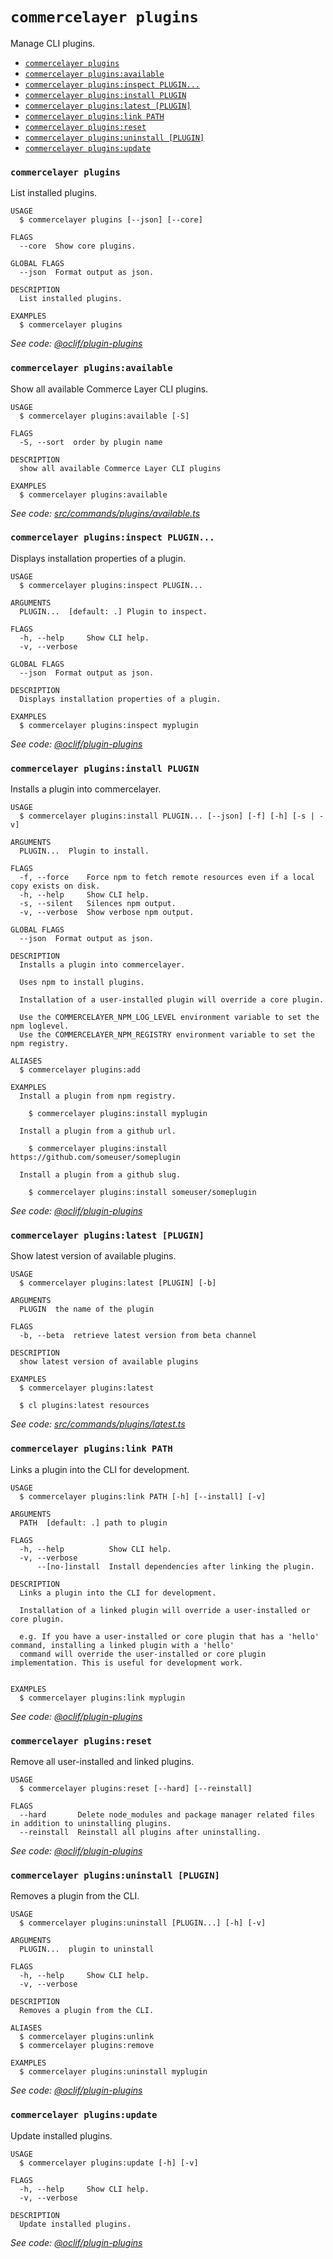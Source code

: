 # `commercelayer plugins`

Manage CLI plugins.

* [`commercelayer plugins`](#commercelayer-plugins)
* [`commercelayer plugins:available`](#commercelayer-pluginsavailable)
* [`commercelayer plugins:inspect PLUGIN...`](#commercelayer-pluginsinspect-plugin)
* [`commercelayer plugins:install PLUGIN`](#commercelayer-pluginsinstall-plugin)
* [`commercelayer plugins:latest [PLUGIN]`](#commercelayer-pluginslatest-plugin)
* [`commercelayer plugins:link PATH`](#commercelayer-pluginslink-path)
* [`commercelayer plugins:reset`](#commercelayer-pluginsreset)
* [`commercelayer plugins:uninstall [PLUGIN]`](#commercelayer-pluginsuninstall-plugin)
* [`commercelayer plugins:update`](#commercelayer-pluginsupdate)

### `commercelayer plugins`

List installed plugins.

```sh-session
USAGE
  $ commercelayer plugins [--json] [--core]

FLAGS
  --core  Show core plugins.

GLOBAL FLAGS
  --json  Format output as json.

DESCRIPTION
  List installed plugins.

EXAMPLES
  $ commercelayer plugins
```

_See code: [@oclif/plugin-plugins](https://github.com/oclif/plugin-plugins/blob/v5.4.46/src/commands/plugins/index.ts)_

### `commercelayer plugins:available`

Show all available Commerce Layer CLI plugins.

```sh-session
USAGE
  $ commercelayer plugins:available [-S]

FLAGS
  -S, --sort  order by plugin name

DESCRIPTION
  show all available Commerce Layer CLI plugins

EXAMPLES
  $ commercelayer plugins:available
```

_See code: [src/commands/plugins/available.ts](https://github.com/commercelayer/commercelayer-cli/blob/main/src/commands/plugins/available.ts)_

### `commercelayer plugins:inspect PLUGIN...`

Displays installation properties of a plugin.

```sh-session
USAGE
  $ commercelayer plugins:inspect PLUGIN...

ARGUMENTS
  PLUGIN...  [default: .] Plugin to inspect.

FLAGS
  -h, --help     Show CLI help.
  -v, --verbose

GLOBAL FLAGS
  --json  Format output as json.

DESCRIPTION
  Displays installation properties of a plugin.

EXAMPLES
  $ commercelayer plugins:inspect myplugin
```

_See code: [@oclif/plugin-plugins](https://github.com/oclif/plugin-plugins/blob/v5.4.46/src/commands/plugins/inspect.ts)_

### `commercelayer plugins:install PLUGIN`

Installs a plugin into commercelayer.

```sh-session
USAGE
  $ commercelayer plugins:install PLUGIN... [--json] [-f] [-h] [-s | -v]

ARGUMENTS
  PLUGIN...  Plugin to install.

FLAGS
  -f, --force    Force npm to fetch remote resources even if a local copy exists on disk.
  -h, --help     Show CLI help.
  -s, --silent   Silences npm output.
  -v, --verbose  Show verbose npm output.

GLOBAL FLAGS
  --json  Format output as json.

DESCRIPTION
  Installs a plugin into commercelayer.

  Uses npm to install plugins.

  Installation of a user-installed plugin will override a core plugin.

  Use the COMMERCELAYER_NPM_LOG_LEVEL environment variable to set the npm loglevel.
  Use the COMMERCELAYER_NPM_REGISTRY environment variable to set the npm registry.

ALIASES
  $ commercelayer plugins:add

EXAMPLES
  Install a plugin from npm registry.

    $ commercelayer plugins:install myplugin

  Install a plugin from a github url.

    $ commercelayer plugins:install https://github.com/someuser/someplugin

  Install a plugin from a github slug.

    $ commercelayer plugins:install someuser/someplugin
```

_See code: [@oclif/plugin-plugins](https://github.com/oclif/plugin-plugins/blob/v5.4.46/src/commands/plugins/install.ts)_

### `commercelayer plugins:latest [PLUGIN]`

Show latest version of available plugins.

```sh-session
USAGE
  $ commercelayer plugins:latest [PLUGIN] [-b]

ARGUMENTS
  PLUGIN  the name of the plugin

FLAGS
  -b, --beta  retrieve latest version from beta channel

DESCRIPTION
  show latest version of available plugins

EXAMPLES
  $ commercelayer plugins:latest

  $ cl plugins:latest resources
```

_See code: [src/commands/plugins/latest.ts](https://github.com/commercelayer/commercelayer-cli/blob/main/src/commands/plugins/latest.ts)_

### `commercelayer plugins:link PATH`

Links a plugin into the CLI for development.

```sh-session
USAGE
  $ commercelayer plugins:link PATH [-h] [--install] [-v]

ARGUMENTS
  PATH  [default: .] path to plugin

FLAGS
  -h, --help          Show CLI help.
  -v, --verbose
      --[no-]install  Install dependencies after linking the plugin.

DESCRIPTION
  Links a plugin into the CLI for development.

  Installation of a linked plugin will override a user-installed or core plugin.

  e.g. If you have a user-installed or core plugin that has a 'hello' command, installing a linked plugin with a 'hello'
  command will override the user-installed or core plugin implementation. This is useful for development work.


EXAMPLES
  $ commercelayer plugins:link myplugin
```

_See code: [@oclif/plugin-plugins](https://github.com/oclif/plugin-plugins/blob/v5.4.46/src/commands/plugins/link.ts)_

### `commercelayer plugins:reset`

Remove all user-installed and linked plugins.

```sh-session
USAGE
  $ commercelayer plugins:reset [--hard] [--reinstall]

FLAGS
  --hard       Delete node_modules and package manager related files in addition to uninstalling plugins.
  --reinstall  Reinstall all plugins after uninstalling.
```

_See code: [@oclif/plugin-plugins](https://github.com/oclif/plugin-plugins/blob/v5.4.46/src/commands/plugins/reset.ts)_

### `commercelayer plugins:uninstall [PLUGIN]`

Removes a plugin from the CLI.

```sh-session
USAGE
  $ commercelayer plugins:uninstall [PLUGIN...] [-h] [-v]

ARGUMENTS
  PLUGIN...  plugin to uninstall

FLAGS
  -h, --help     Show CLI help.
  -v, --verbose

DESCRIPTION
  Removes a plugin from the CLI.

ALIASES
  $ commercelayer plugins:unlink
  $ commercelayer plugins:remove

EXAMPLES
  $ commercelayer plugins:uninstall myplugin
```

_See code: [@oclif/plugin-plugins](https://github.com/oclif/plugin-plugins/blob/v5.4.46/src/commands/plugins/uninstall.ts)_

### `commercelayer plugins:update`

Update installed plugins.

```sh-session
USAGE
  $ commercelayer plugins:update [-h] [-v]

FLAGS
  -h, --help     Show CLI help.
  -v, --verbose

DESCRIPTION
  Update installed plugins.
```

_See code: [@oclif/plugin-plugins](https://github.com/oclif/plugin-plugins/blob/v5.4.46/src/commands/plugins/update.ts)_
